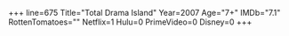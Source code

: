 +++
line=675
Title="Total Drama Island"
Year=2007
Age="7+"
IMDb="7.1"
RottenTomatoes=""
Netflix=1
Hulu=0
PrimeVideo=0
Disney=0
+++

